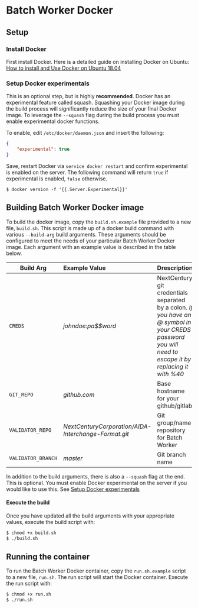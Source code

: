 # Batch Worker Docker

## Setup

### Install Docker

First install Docker. Here is a detailed guide on installing Docker on Ubuntu: [How to install and Use Docker on Ubuntu 18.04](https://www.digitalocean.com/community/tutorials/how-to-install-and-use-docker-on-ubuntu-18-04)

### Setup Docker experimentals

This is an optional step, but is highly **recommended**. Docker has an experimental feature called squash. Squashing
your Docker image during the build process will significantly reduce the size of your final Docker image. To leverage
the `--squash` flag during the build process you must enable experimental docker functions. 

To enable, edit `/etc/docker/daemon.json` and insert the following:

```json
{
	"experimental": true
}
```

Save, restart Docker via `service docker restart` and confirm experimental is enabled on the server. The following command will return `true` if experimental is enabled, `false` otherwise. 
```
$ docker version -f '{{.Server.Experimental}}'
```

## Building Batch Worker Docker image

To build the docker image, copy the `build.sh.example` file provided to a new file, `build.sh`. This script is made up of a docker build command with various `--build-arg` build arguments. These arguments should be configured to meet the needs of your particular Batch Worker Docker image. Each argument with an example value is described in the table below. 

| Build Arg          |Example Value       | Drescription  | 
| -------------------|:-------------------|:-------------| 
| `CREDS`             | _johndoe:pa$$word_ | NextCentury git credentials separated by a colon. _*If you have an @ symbol in your CREDS password you will need to escape it by replacing it with %40*_ |       
| `GIT_REPO`           | _github.com_ | Base hostname for your github/gitlab | 
| `VALIDATOR_REPO`  | _NextCenturyCorporation/AIDA-Interchange-Format.git_ | Git group/name repository for Batch Worker |    
| `VALIDATOR_BRANCH` | _master_ | Git branch name |  

In addition to the build arguments, there is also a `--squash` flag at the end. This is optional. You must enable Docker experimental on the server if you would like to use this. See [Setup Docker experimentals](#Setup-Docker-experimentals)

#### Execute the build

Once you have updated all the build arguments with your appropriate values, execute the build script with:
```bash
$ chmod +x build.sh
$ ./build.sh
```

## Running the container

To run the Batch Worker Docker container, copy the `run.sh.example` script to a new file, `run.sh`. The run script will start the Docker container. Execute the run script with:

```bash
$ chmod +x run.sh
$ ./run.sh
```
